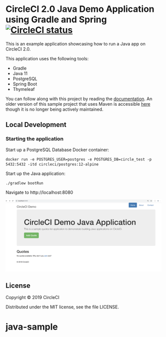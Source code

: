 # CircleCI 2.0 Java Demo Application using Gradle and Spring [![CircleCI status](https://circleci.com/gh/CircleCI-Public/circleci-demo-java-spring.svg "CircleCI status")](https://circleci.com/gh/CircleCI-Public/circleci-demo-java-spring)

This is an example application showcasing how to run a Java app on CircleCI 2.0.

This application uses the following tools: 

* Gradle
* Java 11
* PostgreSQL
* Spring Boot
* Thymeleaf

You can follow along with this project by reading the [documentation](https://circleci.com/docs/2.0/language-java/).
An older version of this sample project that uses Maven is accessible [here](https://github.com/CircleCI-Public/circleci-demo-java-spring/tree/maven) though it is no longer being actively maintained.

## Local Development

### Starting the application

Start up a PostgreSQL Database Docker container:

```
docker run -e POSTGRES_USER=postgres -e POSTGRES_DB=circle_test -p 5432:5432 -itd circleci/postgres:12-alpine
```

Start up the Java application:

```
./gradlew bootRun
```

Navigate to http://localhost:8080

![Screenshot of index page](assets/index.png?raw=true "Screenshot of index page")

## License

Copyright © 2019 CircleCI

Distributed under the MIT license, see the file LICENSE.
# java-sample
